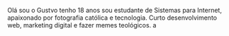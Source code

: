 Olá sou o Gustvo tenho 18 anos sou estudante de Sistemas para Internet, apaixonado por fotografia católica e tecnologia.
Curto desenvolvimento web, marketing digital e fazer memes teológicos.
a
